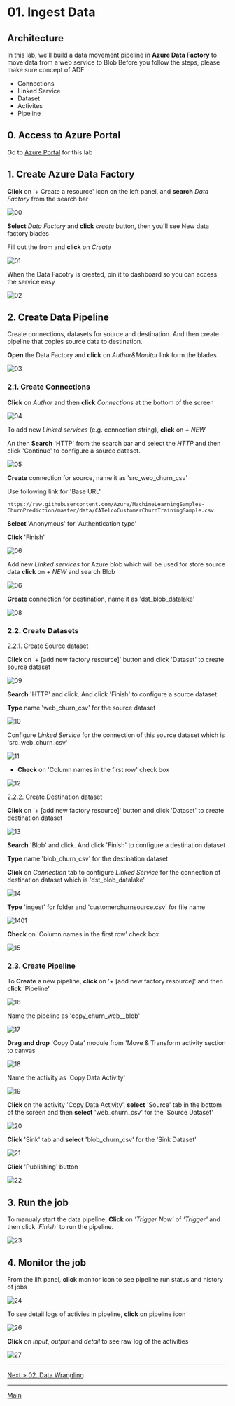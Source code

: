 # 01. Ingest Data

## Architecture

In this lab, we'll build a data movement pipeline in __Azure Data Factory__ to move data from a web service to Blob
Before you follow the steps, please make sure concept of ADF

* Connections
* Linked Service
* Dataset
* Activites
* Pipeline

## 0. Access to Azure Portal

Go to [Azure Portal](https://azure.portal.com) for this lab

## 1. Create Azure Data Factory

__Click__ on '+ Create a resource' icon on the left panel, and __search__ _Data Factory_ from the search bar

![00](./images/01.00.png)

__Select__ _Data Factory_ and __click__ _create_ button, then you'll see New data factory blades

Fill out the from and __click__ on _Create_

![01](./images/01.01.png)

When the Data Facotry is created, pin it to dashboard so you can access the service easy

![02](./images/01.02.png)

## 2. Create Data Pipeline

Create connections, datasets for source and destination. And then create pipeline that copies source data to destination.

__Open__ the Data Factory and __click__ on _Author&Monitor_ link form the blades

![03](./images/01.03.png)

### 2.1. Create Connections

__Click__ on _Author_  and then __click__ _Connections_ at the bottom of the screen

![04](./images/01.04.png)

To add new _Linked services_ (e.g. connection string), __click__ on _+ NEW_

An then __Search__ 'HTTP' from the search bar and select the _HTTP_ and then click 'Continue' to configure a source dataset.

![05](./images/01.05.png)

__Create__ connection for source, name it as 'src_web_churn_csv'

Use following link for 'Base URL'

```
https://raw.githubusercontent.com/Azure/MachineLearningSamples-ChurnPrediction/master/data/CATelcoCustomerChurnTrainingSample.csv
```

__Select__ 'Anonymous' for 'Authentication type'

__Click__ 'Finish'

![06](./images/01.06.png)

Add new _Linked services_ for Azure blob which will be used for store source data
__click__ on _+ NEW_ and search Blob

![06](./images/01.06.png)

__Create__ connection for destination, name it as 'dst_blob_datalake'

![08](./images/01.08.png)

### 2.2. Create Datasets

2.2.1. Create Source dataset 

__Click__ on '+ [add new factory resource]' button and click 'Dataset' to create source dataset

![09](./images/01.09.png)

__Search__ 'HTTP' and click. And click 'Finish' to configure a source dataset

__Type__ name 'web_churn_csv' for the source dataset

![10](./images/01.10.png)

Configure _Linked Service_ for the connection of this source dataset which is 'src_web_churn_csv'

![11](./images/01.11.png)

* __Check__ on 'Column names in the first row' check box

![12](./images/01.12.png)

2.2.2. Create Destination dataset

__Click__ on '+ [add new factory resource]' button and click 'Dataset' to create destination dataset

![13](./images/01.13.png)

__Search__ 'Blob' and click. And click 'Finish' to configure a destination dataset

__Type__ name 'blob_churn_csv' for the destination dataset

__Click__ on _Connection_ tab to configure _Linked Service_ for the connection of destination dataset which is 'dst_blob_datalake'

![14](./images/01.14.png)

__Type__ 'ingest' for folder and 'customerchurnsource.csv' for file name

![1401](./images/01.14.01.png)

__Check__ on 'Column names in the first row' check box

![15](./images/01.15.png)

### 2.3. Create Pipeline

To __Create__ a new pipeline, __click__ on '+ [add new factory resource]' and then __click__ 'Pipeline'

![16](./images/01.16.png)

Name the pipeline as 'copy_churn_web__blob'

![17](./images/01.17.png)

__Drag and drop__ 'Copy Data' module from 'Move & Transform activity section to canvas

![18](./images/01.18.png)

Name the activity as 'Copy Data Activity'

![19](./images/01.19.png)

__Click__ on the activity 'Copy Data Activity', __select__ 'Source' tab in the bottom of the screen and then __select__ 'web_churn_csv' for the 'Source Dataset'

![20](./images/01.20.png)

__Click__ 'Sink' tab and __select__ 'blob_churn_csv' for the 'Sink Dataset'

![21](./images/01.21.png)

__Click__ 'Publishing' button

![22](./images/01.22.png)

## 3. Run the job

To manualy start the data pipeline, __Click__ on _'Trigger Now'_ of _'Trigger'_ and then click _'Finish'_ to run the pipeline.

![23](./images/01.23.png)

## 4. Monitor the job

From the lift panel, __click__ monitor icon to see pipeline run status and history of jobs

![24](./images/01.24.png)

To see detail logs of activies in pipeline, __click__ on pipeline icon

![26](./images/01.26.png)

__Click__ on _input_, _output_ and _detail_ to see raw log of the activities 

![27](./images/01.27.png)

---
[Next > 02. Data Wrangling](https://github.com/xlegend1024/az-cloudscale-adv-analytics/blob/master/02DataWrangling.md)

---
[Main](https://github.com/xlegend1024/az-cloudscale-adv-analytics/blob/master/README.md)
